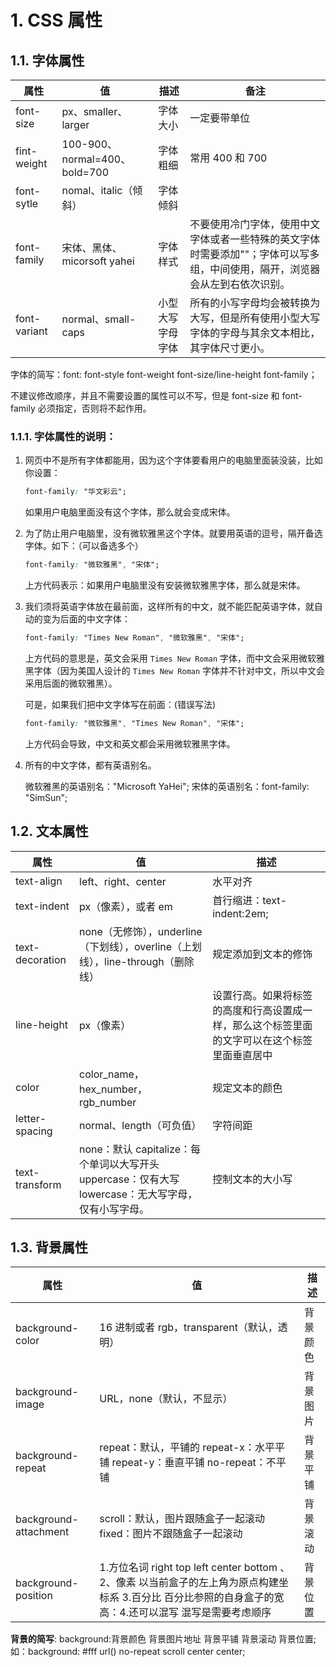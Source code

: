 # 1. CSS 属性

## 1.1. 字体属性

| 属性         | 值                            | 描述             | 备注                                                                                                                         |
| ------------ | ----------------------------- | ---------------- | ---------------------------------------------------------------------------------------------------------------------------- |
| font-size    | px、smaller、larger           | 字体大小         | 一定要带单位                                                                                                                 |
| fint-weight  | 100-900、normal=400、bold=700 | 字体粗细         | 常用 400 和 700                                                                                                              |
| font-sytle   | nomal、italic（倾斜）         | 字体倾斜         |
| font-family  | 宋体、黑体、micorsoft yahei   | 字体样式         | 不要使用冷门字体，使用中文字体或者一些特殊的英文字体时需要添加""；字体可以写多组，中间使用，隔开，浏览器会从左到右依次识别。 |
| font-variant | normal、small-caps            | 小型大写字母字体 | 所有的小写字母均会被转换为大写，但是所有使用小型大写字体的字母与其余文本相比，其字体尺寸更小。                               |

字体的简写：font: font-style font-weight font-size/line-height font-family；

不建议修改顺序，并且不需要设置的属性可以不写，但是 font-size 和 font-family 必须指定，否则将不起作用。

### 1.1.1. 字体属性的说明：

1. 网页中不是所有字体都能用，因为这个字体要看用户的电脑里面装没装，比如你设置：

   ```css
   font-family: "华文彩云";
   ```

   如果用户电脑里面没有这个字体，那么就会变成宋体。

2. 为了防止用户电脑里，没有微软雅黑这个字体。就要用英语的逗号，隔开备选字体。如下：（可以备选多个）

   ```css
   font-family: "微软雅黑", "宋体";
   ```

   上方代码表示：如果用户电脑里没有安装微软雅黑字体，那么就是宋体。

3. 我们须将英语字体放在最前面，这样所有的中文，就不能匹配英语字体，就自动的变为后面的中文字体：

   ```css
   font-family: "Times New Roman", "微软雅黑", "宋体";
   ```

   上方代码的意思是，英文会采用 `Times New Roman` 字体，而中文会采用微软雅黑字体（因为美国人设计的 `Times New Roman` 字体并不针对中文，所以中文会采用后面的微软雅黑）。

   可是，如果我们把中文字体写在前面：(错误写法)

   ```css
   font-family: "微软雅黑", "Times New Roman", "宋体";
   ```

   上方代码会导致，中文和英文都会采用微软雅黑字体。

4. 所有的中文字体，都有英语别名。

   微软雅黑的英语别名："Microsoft YaHei";
   宋体的英语别名：font-family: "SimSun";

## 1.2. 文本属性

| 属性            | 值                                                                                                  | 描述                                                                                         |
| --------------- | --------------------------------------------------------------------------------------------------- | -------------------------------------------------------------------------------------------- |
| text-align      | left、right、center                                                                                 | 水平对齐                                                                                     |
| text-indent     | px（像素），或者 em                                                                                 | 首行缩进：text-indent:2em;                                                                   |
| text-decoration | none（无修饰），underline（下划线），overline（上划线），line-through（删除线）                     | 规定添加到文本的修饰                                                                         |
| line-height     | px（像素）                                                                                          | 设置行高。如果将标签的高度和行高设置成一样，那么这个标签里面的文字可以在这个标签里面垂直居中 |
| color           | color_name，hex_number，rgb_number                                                                  | 规定文本的颜色                                                                               |
| letter-spacing  | normal、length（可负值）                                                                            | 字符间距                                                                                     |
| text-transform  | none：默认 capitalize：每个单词以大写开头 uppercase：仅有大写 lowercase：无大写字母，仅有小写字母。 | 控制文本的大小写                                                                             |

## 1.3. 背景属性

| 属性                  | 值                                                                                                                                                        | 描述     |
| --------------------- | --------------------------------------------------------------------------------------------------------------------------------------------------------- | -------- |
| background-color      | 16 进制或者 rgb，transparent（默认，透明）                                                                                                                | 背景颜色 |
| background-image      | URL，none（默认，不显示）                                                                                                                                 | 背景图片 |
| background-repeat     | repeat：默认，平铺的 repeat-x：水平平铺 repeat-y：垂直平铺 no-repeat：不平铺                                                                              | 背景平铺 |
| background-attachment | scroll：默认，图片跟随盒子一起滚动 fixed：图片不跟随盒子一起滚动                                                                                          | 背景滚动 |
| background-position   | 1.方位名词 right top left center bottom 、2、像素 以当前盒子的左上角为原点构建坐标系 3.百分比 百分比参照的自身盒子的宽高：4.还可以混写 混写是需要考虑顺序 | 背景位置 |

**背景的简写**:
background:背景颜色 背景图片地址 背景平铺 背景滚动 背景位置;
如：background: #fff url() no-repeat scroll center center;